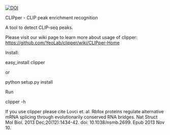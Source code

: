 [![DOI](https://zenodo.org/badge/6604/YeoLab/clipper.png)](http://dx.doi.org/10.5281/zenodo.12231)

CLIPper - CLIP peak enrichment recognition

A tool to detect CLIP-seq peaks.

Please visit our wiki page to learn more about usage of clipper: https://github.com/YeoLab/clipper/wiki/CLIPper-Home

Install:


easy_install clipper

or 

python setup.py install

Run 

clipper -h

<script type="text/javascript">

  var _gaq = _gaq || [];
  _gaq.push(['_setAccount', 'UA-45624377-1']);
  _gaq.push(['_trackPageview']);

  (function() {
    var ga = document.createElement('script'); ga.type = 'text/javascript'; ga.async = true;
    ga.src = ('https:' == document.location.protocol ? 'https://ssl' : 'http://www') + '.google-analytics.com/ga.js';
    var s = document.getElementsByTagName('script')[0]; s.parentNode.insertBefore(ga, s);
  })();

</script>

If you use clipper please cite Lovci et. al. Rbfox proteins regulate alternative mRNA splicing through evolutionarily conserved RNA bridges. Nat Struct Mol Biol. 2013 Dec;20(12):1434-42. doi: 10.1038/nsmb.2699. Epub 2013 Nov 10.
